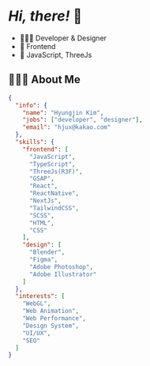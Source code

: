 # *Hi, there!* 👋

- 🧑🏻‍💻 Developer & Designer
- 🎨 Frontend
- 💛 JavaScript, ThreeJs

## 🧑🏻‍💻 About Me

```json
{
  "info": {
    "name": "Hyungjin Kim",
    "jobs": ["developer", "designer"],
    "email": "hjux@kakao.com"
  },
  "skills": {
    "frontend": [
      "JavaScript",
      "TypeScript",
      "ThreeJs(R3F)",
      "GSAP",
      "React",
      "ReactNative",
      "NextJs",
      "TailwindCSS",
      "SCSS",
      "HTML",
      "CSS"
    ],
    "design": [
      "Blender",
      "Figma",
      "Adobe Photoshop",
      "Adobe Illustrator"
    ]
  },
  "interests": [
    "WebGL",
    "Web Animation",
    "Web Performance",
    "Design System",
    "UI/UX",
    "SEO"
  ]
}
```


